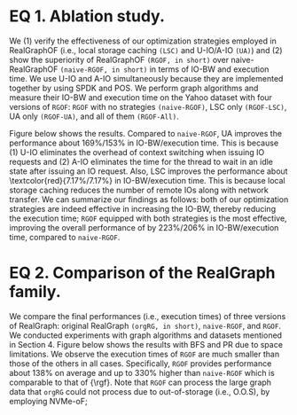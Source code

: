 # EQ 1. Ablation study.

We (1) verify the effectiveness of our optimization strategies employed in RealGraphOF (i.e., local storage caching `(LSC)` and U-IO/A-IO `(UA)`) and (2) show the superiority of RealGraphOF `(RGOF, in short)` over naive-RealGraphOF `(naive-RGOF, in short)` in terms of IO-BW and execution time.
We use U-IO and A-IO simultaneously because they are implemented together by using SPDK and POS.
We perform graph algorithms and measure their IO-BW and execution time on the Yahoo dataset with four versions of `RGOF`: `RGOF` with no strategies `(naive-RGOF)`, LSC only `(RGOF-LSC)`, UA only `(RGOF-UA)`, and all of them `(RGOF-All)`.

Figure below shows the results.
Compared to `naive-RGOF`, UA improves the performance about 169\%/153\% in IO-BW/execution time.
This is because (1) U-IO eliminates the overhead of context switching when issuing IO requests and (2) A-IO eliminates the time for the thread to wait in an idle state after issuing an IO request.
Also, LSC improves the performance about \textcolor{red}{7.17\%/7.17\%} in IO-BW/execution time.
This is because local storage caching reduces the number of remote IOs along with network transfer.
We can summarize our findings as follows: both of our optimization strategies are indeed effective in increasing the IO-BW, thereby reducing the execution time; `RGOF` equipped with both strategies is the most effective, improving the overall performance of by 223\%/206\% in IO-BW/execution time, compared to `naive-RGOF`.

# EQ 2. Comparison of the RealGraph family.

We compare the final performances (i.e., execution times) of three versions of RealGraph: original RealGraph `(orgRG, in short)`, `naive-RGOF`, and `RGOF`.
We conducted experiments with graph algorithms and datasets mentioned in Section 4.
Figure below shows the results with BFS and PR due to space limitations.
We observe the execution times of `RGOF` are much smaller than those of the others in all cases.
Specifically, `RGOF` provides performance about 138\% on average and up to 330\% higher than `naive-RGOF` which is comparable to that of {\rgf}.
Note that `RGOF` can process the large graph data that `orgRG` could not process due to out-of-storage (i.e., O.O.S), by employing NVMe-oF;
